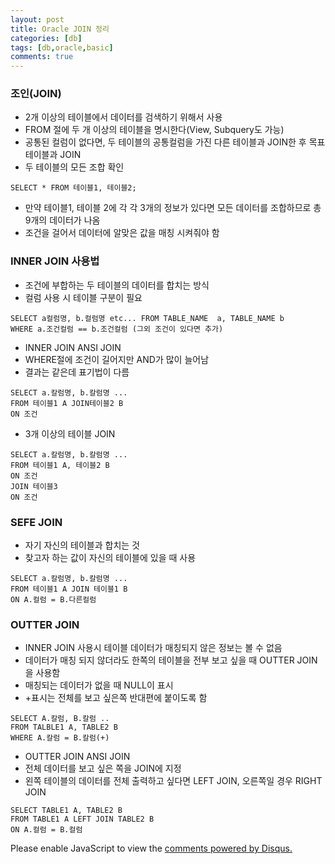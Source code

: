 ```yaml
---
layout: post
title: Oracle JOIN 정리
categories: [db]
tags: [db,oracle,basic]
comments: true
---
```

### 조인(JOIN)
- 2개 이상의 테이블에서 데이터를 검색하기 위해서 사용
- FROM 절에 두 개 이상의 테이블을 명시한다(View, Subquery도 가능)
- 공통된 컬럼이 없다면, 두 테이블의 공통컬럼을 가진 다른 테이블과 JOIN한 후 목표 테이블과 JOIN
- 두 테이블의 모든 조합 확인

~~~
SELECT * FROM 테이블1, 테이블2;
~~~
- 만약 테이블1, 테이블 2에 각 각 3개의 정보가 있다면 모든 데이터를 조합하므로 총 9개의 데이터가 나옴
- 조건을 걸어서 데이터에 알맞은 값을 매칭 시켜줘야 함

### INNER JOIN 사용법
- 조건에 부합하는 두 테이블의 데이터를 합치는 방식
- 컬럼 사용 시 테이블 구분이 필요

~~~
SELECT a컬럼명, b.컬럼명 etc... FROM TABLE_NAME  a, TABLE_NAME b
WHERE a.조건컬럼 == b.조건컬럼 (그외 조건이 있다면 추가)
~~~

- INNER JOIN ANSI JOIN
- WHERE절에 조건이 길어지만 AND가 많이 늘어남
- 결과는 같은데 표기법이 다름

~~~
SELECT a.칼럼명, b.칼럼명 ...
FROM 테이블1 A JOIN테이블2 B
ON 조건
~~~

- 3개 이상의 테이블 JOIN

~~~
SELECT a.칼럼명, b.칼럼명 ...
FROM 테이블1 A, 테이블2 B
ON 조건
JOIN 테이블3
ON 조건
~~~

### SEFE JOIN
- 자기 자신의 테이블과 합치는 것
- 찾고자 하는 값이 자신의 테이블에 있을 때 사용
~~~
SELECT a.칼럼명, b.칼럼명 ...
FROM 테이블1 A JOIN 테이블1 B
ON A.컬럼 = B.다른컬럼 
~~~

### OUTTER JOIN
- INNER JOIN 사용시 테이블 데이터가 매칭되지 않은 정보는 볼 수 없음
- 데이터가 매칭 되지 않더라도 한쪽의 테이블을 전부 보고 싶을 때 OUTTER JOIN을 사용함
- 매칭되는 데이터가 없을 때 NULL이 표시
- +표시는 전체를 보고 싶은쪽 반대편에 붙이도록 함

~~~
SELECT A.칼럼, B.칼럼 ..
FROM TALBLE1 A, TABLE2 B
WHERE A.칼럼 = B.칼럼(+)
~~~

- OUTTER JOIN ANSI JOIN
- 전체 데이터를 보고 싶은 쪽을 JOIN에 지정
- 왼쪽 테이블의 데이터를 전체 출력하고 싶다면 LEFT JOIN, 오른쪽일 경우 RIGHT JOIN
~~~
SELECT TABLE1 A, TABLE2 B
FROM TABLE1 A LEFT JOIN TABLE2 B
ON A.컬럼 = B.컬럼
~~~


<div id="disqus_thread"></div>
<script>

/**
*  RECOMMENDED CONFIGURATION VARIABLES: EDIT AND UNCOMMENT THE SECTION BELOW TO INSERT DYNAMIC VALUES FROM YOUR PLATFORM OR CMS.
*  LEARN WHY DEFINING THESE VARIABLES IS IMPORTANT: https://disqus.com/admin/universalcode/#configuration-variables*/
/*
var disqus_config = function () {
this.page.url = PAGE_URL;  // Replace PAGE_URL with your page's canonical URL variable
this.page.identifier = PAGE_IDENTIFIER; // Replace PAGE_IDENTIFIER with your page's unique identifier variable
};
*/
(function() { // DON'T EDIT BELOW THIS LINE
var d = document, s = d.createElement('script');
s.src = 'https://parkwonhui.disqus.com/embed.js';
s.setAttribute('data-timestamp', +new Date());
(d.head || d.body).appendChild(s);
})();
</script>
<noscript>Please enable JavaScript to view the <a href="https://disqus.com/?ref_noscript">comments powered by Disqus.</a></noscript>
                            

